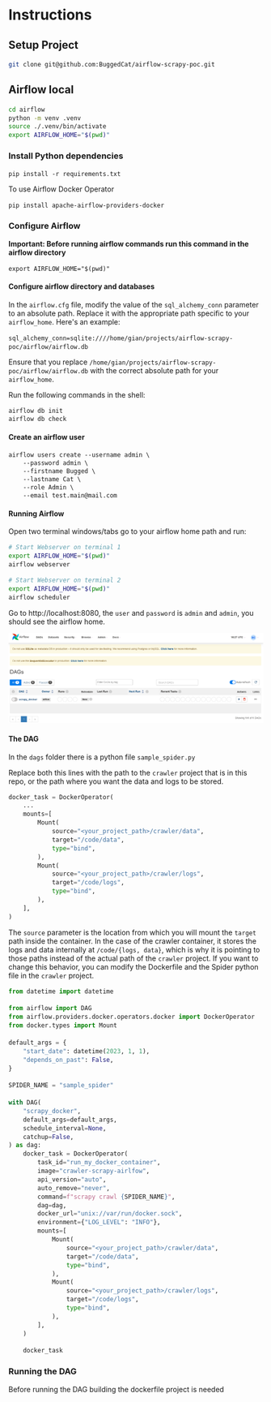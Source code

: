 # Instructions

## Setup Project

```sh
git clone git@github.com:BuggedCat/airflow-scrapy-poc.git 
```

## Airflow local

```sh
cd airflow
python -m venv .venv
source ./.venv/bin/activate
export AIRFLOW_HOME="$(pwd)"
```

### Install Python dependencies

`pip install -r requirements.txt`

To use Airflow Docker Operator

`pip install apache-airflow-providers-docker`

### Configure Airflow

**Important: Before running airflow commands run this command in the airflow directory**

`export AIRFLOW_HOME="$(pwd)"`

#### Configure airflow directory and databases

In the `airflow.cfg` file, modify the value of the `sql_alchemy_conn` parameter to an absolute path. Replace it with the appropriate path specific to your `airflow_home`. Here's an example:

`sql_alchemy_conn=sqlite:////home/gian/projects/airflow-scrapy-poc/airflow/airflow.db`

Ensure that you replace `/home/gian/projects/airflow-scrapy-poc/airflow/airflow.db` with the correct absolute path for your `airflow_home`.

Run the following commands in the shell:

```
airflow db init
airflow db check
```

#### Create an airflow user

```
airflow users create --username admin \
    --password admin \
    --firstname Bugged \
    --lastname Cat \
    --role Admin \
    --email test.main@mail.com
```

#### Running Airflow

Open two terminal windows/tabs go to your airflow home path and run:

```sh
# Start Webserver on terminal 1
export AIRFLOW_HOME="$(pwd)"
airflow webserver
```

```sh
# Start Webserver on terminal 2
export AIRFLOW_HOME="$(pwd)"
airflow scheduler
```

Go to http://localhost:8080, the `user` and `password` is `admin` and `admin`, you should see the airflow home.

![Airflow Web Home](docs/imgs/airflow_start_page.png "Airflow Web Home")


#### The DAG

In the `dags` folder there is a python file `sample_spider.py`

Replace both this lines with the path to the `crawler` project that is in this repo, or the path where you want the data and logs to be stored.

```python
docker_task = DockerOperator(
    ...
    mounts=[
        Mount(
            source="<your_project_path>/crawler/data",
            target="/code/data",
            type="bind",
        ),
        Mount(
            source="<your_project_path>/crawler/logs",
            target="/code/logs",
            type="bind",
        ),
    ],
)
```

The `source` parameter is the location from which you will mount the `target` path inside the container. In the case of the crawler container, it stores the logs and data internally at `/code/{logs, data}`, which is why it is pointing to those paths instead of the actual path of the `crawler` project. If you want to change this behavior, you can modify the Dockerfile and the Spider python file in the `crawler` project.

```python
from datetime import datetime

from airflow import DAG
from airflow.providers.docker.operators.docker import DockerOperator
from docker.types import Mount

default_args = {
    "start_date": datetime(2023, 1, 1),
    "depends_on_past": False,
}

SPIDER_NAME = "sample_spider"

with DAG(
    "scrapy_docker",
    default_args=default_args,
    schedule_interval=None,
    catchup=False,
) as dag:
    docker_task = DockerOperator(
        task_id="run_my_docker_container",
        image="crawler-scrapy-airlfow",
        api_version="auto",
        auto_remove="never",
        command=f"scrapy crawl {SPIDER_NAME}",
        dag=dag,
        docker_url="unix://var/run/docker.sock",
        environment={"LOG_LEVEL": "INFO"},
        mounts=[
            Mount(
                source="<your_project_path>/crawler/data",
                target="/code/data",
                type="bind",
            ),
            Mount(
                source="<your_project_path>/crawler/logs",
                target="/code/logs",
                type="bind",
            ),
        ],
    )

    docker_task
```

### Running the DAG

Before running the DAG building the dockerfile project is needed